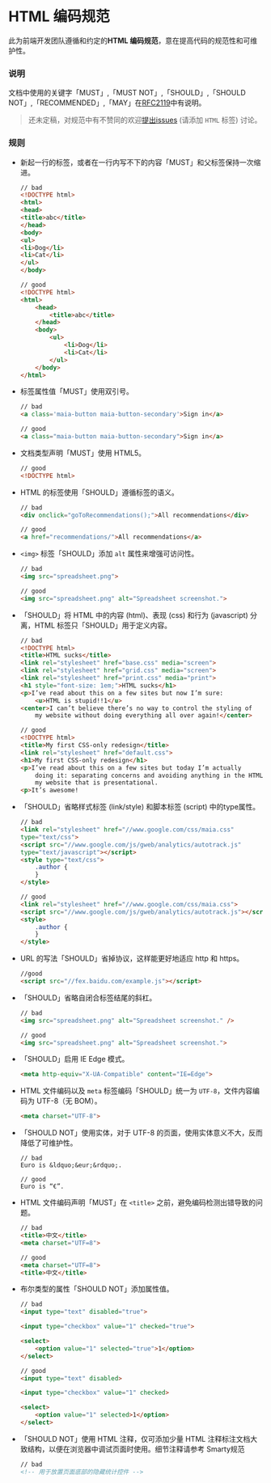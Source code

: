 HTML 编码规范
=============
此为前端开发团队遵循和约定的**HTML 编码规范**，意在提高代码的规范性和可维护性。

### 说明

文档中使用的关键字「MUST」,「MUST NOT」,「SHOULD」,「SHOULD NOT」,「RECOMMENDED」,「MAY」在[RFC2119](http://oss.org.cn/man/develop/rfc/RFC2119.txt)中有说明。

> 还未定稿，对规范中有不赞同的欢迎[提出issues](https://github.com/yutouxiuxiu/code-style/issues/new) (请添加 `HTML` 标签) 讨论。

### 规则

* 新起一行的标签，或者在一行内写不下的内容「MUST」和父标签保持一次缩进。

    ```html
    // bad
    <!DOCTYPE html>
    <html>
    <head>
    <title>abc</title>
    </head>
    <body>
    <ul>
    <li>Dog</li>
    <li>Cat</li>
    </ul>
    </body>

    // good
    <!DOCTYPE html>
    <html>
        <head>
            <title>abc</title>
        </head>
        <body>
            <ul>
                <li>Dog</li>
                <li>Cat</li>
            </ul>
        </body>
    </html>
    ```
* 标签属性值「MUST」使用双引号。

    ```html
    // bad
    <a class='maia-button maia-button-secondary'>Sign in</a>

    // good
    <a class="maia-button maia-button-secondary">Sign in</a>
    ```

* 文档类型声明「MUST」使用 HTML5。

    ```html
    // good
    <!DOCTYPE html>
    ```

* HTML 的标签使用「SHOULD」遵循标签的语义。

    ```html
    // bad
    <div onclick="goToRecommendations();">All recommendations</div>

    // good
    <a href="recommendations/">All recommendations</a>
    ```

* `<img>` 标签「SHOULD」添加 `alt` 属性来增强可访问性。

    ```html
    // bad
    <img src="spreadsheet.png">

    // good
    <img src="spreadsheet.png" alt="Spreadsheet screenshot.">
    ```

* 「SHOULD」将 HTML 中的内容 (html)、表现 (css) 和行为 (javascript) 分离，HTML 标签只「SHOULD」用于定义内容。

    ```html
    // bad
    <!DOCTYPE html>
    <title>HTML sucks</title>
    <link rel="stylesheet" href="base.css" media="screen">
    <link rel="stylesheet" href="grid.css" media="screen">
    <link rel="stylesheet" href="print.css" media="print">
    <h1 style="font-size: 1em;">HTML sucks</h1>
    <p>I’ve read about this on a few sites but now I’m sure:
        <u>HTML is stupid!!1</u>
    <center>I can’t believe there’s no way to control the styling of
        my website without doing everything all over again!</center>

    // good
    <!DOCTYPE html>
    <title>My first CSS-only redesign</title>
    <link rel="stylesheet" href="default.css">
    <h1>My first CSS-only redesign</h1>
    <p>I’ve read about this on a few sites but today I’m actually
        doing it: separating concerns and avoiding anything in the HTML of
        my website that is presentational.
    <p>It’s awesome!
    ```

* 「SHOULD」省略样式标签 (link/style) 和脚本标签 (script) 中的type属性。

    ```html
    // bad
    <link rel="stylesheet" href="//www.google.com/css/maia.css"
    type="text/css">
    <script src="//www.google.com/js/gweb/analytics/autotrack.js"
    type="text/javascript"></script>
    <style type="text/css">
        .author {
        }
    </style>
    
    // good
    <link rel="stylesheet" href="//www.google.com/css/maia.css">
    <script src="//www.google.com/js/gweb/analytics/autotrack.js"></script>
    <style>
        .author {
        }
    </style>
    ```

* URL 的写法「SHOULD」省掉协议，这样能更好地适应 http 和 https。

    ```html
    //good
    <script src="//fex.baidu.com/example.js"></script>
    ```

* 「SHOULD」省略自闭合标签结尾的斜杠。

    ```html
    // bad
    <img src="spreadsheet.png" alt="Spreadsheet screenshot." />

    // good
    <img src="spreadsheet.png" alt="Spreadsheet screenshot.">
    ```

* 「SHOULD」启用 IE Edge 模式。

    ```html
    <meta http-equiv="X-UA-Compatible" content="IE=Edge">
    ```

* HTML 文件编码以及 `meta` 标签编码「SHOULD」统一为 `UTF-8`，文件内容编码为 UTF-8（无 BOM）。

    ```html
    <meta charset="UTF-8">
    ```

* 「SHOULD NOT」使用实体，对于 UTF-8 的页面，使用实体意义不大，反而降低了可维护性。

    ```
    // bad
    Euro is &ldquo;&eur;&rdquo;.
    
    // good
    Euro is “€”.
    ```

* HTML 文件编码声明「MUST」在 `<title>` 之前，避免编码检测出错导致的问题。

    ```html
    // bad
    <title>中文</title>
    <meta charset="UTF=8">

    // good
    <meta charset="UTF=8">
    <title>中文</title>
    ```

* 布尔类型的属性「SHOULD NOT」添加属性值。

    ```html
    // bad
    <input type="text" disabled="true">

    <input type="checkbox" value="1" checked="true">

    <select>
        <option value="1" selected="true">1</option>
    </select>

    // good
    <input type="text" disabled>

    <input type="checkbox" value="1" checked>

    <select>
        <option value="1" selected>1</option>
    </select>
    ```
* 「SHOULD NOT」使用 HTML 注释，仅可添加少量 HTML 注释标注文档大致结构，以便在浏览器中调试页面时使用。细节注释请参考 Smarty规范
    
    ```html
    // bad
    <!-- 用于放置页面底部的隐藏统计控件 -->
    ```
